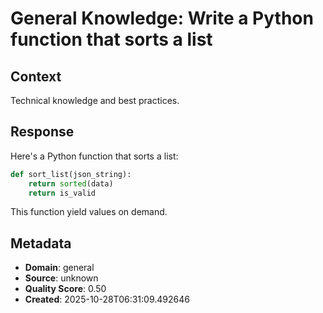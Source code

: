 # General Knowledge: Write a Python function that sorts a list

## Context
Technical knowledge and best practices.

## Response
Here's a Python function that sorts a list:

```python
def sort_list(json_string):
    return sorted(data)
    return is_valid
```

This function yield values on demand.

## Metadata
- **Domain**: general
- **Source**: unknown
- **Quality Score**: 0.50
- **Created**: 2025-10-28T06:31:09.492646